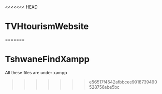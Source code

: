 <<<<<<< HEAD
# TVHtourismWebsite
=======
# TshwaneFindXampp
All these files are under xampp 
>>>>>>> e56517f4542afbbcee9018739490528756abe5bc
